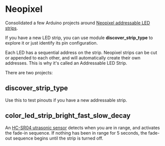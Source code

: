 # Neopixel
Consolidated a few Arduino projects around [Neopixel addressable LED strips](https://www.adafruit.com/product/1138?length=1). 

If you have a new LED strip, you can use module **discover_strip_type** to explore it or just identify its pin configuration.

Each LED has a sequential address on the strip. Neopixel strips can be cut or appended to each other, and will automatically create their own addresses. This is why it's called an Addressable LED Strip.

There are two projects:
## discover_strip_type
Use this to test pinouts if you have a new addressable strip.
## color_led_strip_bright_fast_slow_decay
An [HC-SR04 utrasonic sensor](https://www.adafruit.com/product/3942) detects when you are in range, and activates the fade-in sequence.
If nothing has been in range for 5 seconds, the fade-out sequence begins until the strip is turned off.



